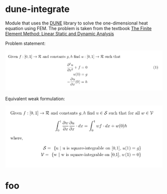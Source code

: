 # dune-integrate

Module that uses the [DUNE](https://www.dune-project.org/) library to solve the one-dimensional heat equation using FEM. The problem is taken from the textbook [The Finite Element Method: Linear Static and Dynamic Analysis](https://store.doverpublications.com/0486411818.html)

Problem statement:

![Strong form](figs/strong-form.png)

Equivalent weak formulation:

![Weak form](figs/weak-form.png)

# foo
